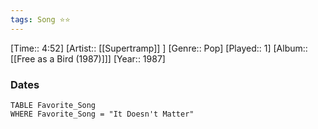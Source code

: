 ```yaml
---
tags: Song ⭐⭐ 
---
```

[Time:: 4:52]
[Artist:: [[Supertramp]] ]
[Genre:: Pop]
[Played:: 1]
[Album:: [[Free as a Bird (1987)]]]
[Year:: 1987]
### Dates
````dataview
TABLE Favorite_Song
WHERE Favorite_Song = "It Doesn't Matter"
````